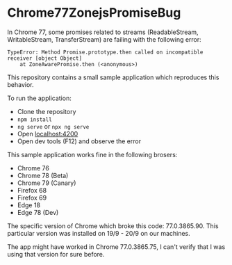 # Chrome77ZonejsPromiseBug

In Chrome 77, some promises related to streams (ReadableStream, WritableStream, TransferStream) are failing with the following error:

```
TypeError: Method Promise.prototype.then called on incompatible receiver [object Object]
    at ZoneAwarePromise.then (<anonymous>)
```

This repository contains a small sample application which reproduces this behavior.

To run the application:

* Clone the repository
* `npm install`
* `ng serve` or `npx ng serve`
* Open [localhost:4200](http://localhost:4200)
* Open dev tools (F12) and observe the error

This sample application works fine in the following brosers:

* Chrome 76
* Chrome 78 (Beta)
* Chrome 79 (Canary)
* Firefox 68
* Firefox 69
* Edge 18
* Edge 78 (Dev)

The specific version of Chrome which broke this code:  77.0.3865.90. This particular version was installed on 19/9 - 20/9 on our machines.

The app might have worked in Chrome 77.0.3865.75, I can't verify that I was using that version for sure before.
